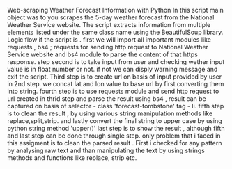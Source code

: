Web-scraping Weather Forecast Information with Python
In this script main object was to you  scrapes the 5-day weather forecast from the National Weather Service website. The script extracts information from multiple elements listed under the same class name using the BeautifulSoup library.
Logic flow if the script is . first we will import all important modules like requests , bs4 ; requests for sending http request to National Weather Service website and bs4 module to parse the content of that https response. 
step second is to take input from user and checking wether input value is in float number or not. if not we can disply warning message and exit the script. 
Third step is to create url on basis of input provided by user in 2nd step. we concat lat and lon value to base url by first converting them into string. 
fourth step is to use requests module and send http request to url created in thrid step and parse the result using bs4 , result can be captured on basis of selector - class 'forecast-tombstone' tag - li. 
fifth step is to clean the result , by using various string manipulation methods like replace,split,strip. and lastly convert the final string to upper case by using python string method 'upper()'
last step is to show the result , although fifth and last step can be done through single step. 
only problem that i faced in this assigment is to clean the parsed result . First i checked for any pattern by analysing raw text and than manipulating the text by using strings methods and functions like replace, strip etc. 
